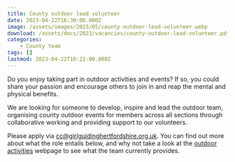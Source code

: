 ```yaml
---
title: County outdoor lead volunteer
date: 2023-04-22T16:30:00.000Z
image: /assets/images/2023/05/county-outdoor-lead-volunteer.webp
download: /assets/docs/2023/vacancies/county-outdoor-lead-volunteer.pdf
categories: 
    - County team
tags: []
lastmod: 2023-04-22T16:22:00.000Z
---
```

Do you enjoy taking part in outdoor activities and events?  If so, you could share your passion and encourage others to join in and reap the mental and physical benefits.

We are looking for someone to develop, inspire and lead the outdoor team, organising county outdoor events for members across all sections through collaborative working and providing support to our volunteers.

Please apply via <cc@girlguidinghertfordshire.org.uk>.  You can find out more about what the role entails below, and why not take a look at the [outdoor activities](/what-we-do/outdoor/) webpage to see what the team currently provides.
